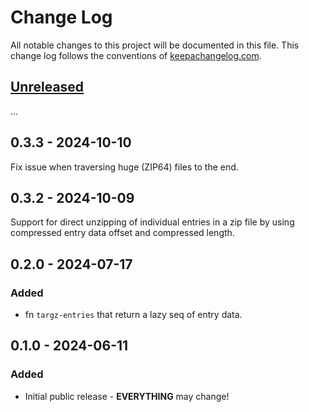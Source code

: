 # Change Log
All notable changes to this project will be documented in this file. This change log follows the conventions of [keepachangelog.com](http://keepachangelog.com/).

## [Unreleased]

...

## 0.3.3 - 2024-10-10

Fix issue when traversing huge (ZIP64) files to the end.

## 0.3.2 - 2024-10-09

Support for direct unzipping of individual entries in a zip file by using
compressed entry data offset and compressed length.

## 0.2.0 - 2024-07-17

### Added
- fn `targz-entries` that return a lazy seq of entry data.

## 0.1.0 - 2024-06-11
### Added
- Initial public release - **EVERYTHING** may change!

[Unreleased]: https://github.com/luposlip/clarch/compare/0.1.1...HEAD
[0.1.0]: https://github.com/luposlip/clarch/compare/HEAD...0.1.0
